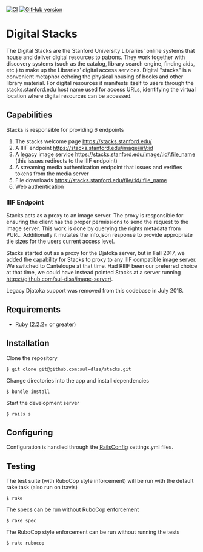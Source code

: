 [![CI](https://github.com/sul-dlss/stacks/actions/workflows/ruby.yml/badge.svg)](https://github.com/sul-dlss/stacks/actions/workflows/ruby.yml)
[![GitHub version](https://badge.fury.io/gh/sul-dlss%2Fstacks.svg)](https://badge.fury.io/gh/sul-dlss%2Fstacks)

# Digital Stacks

The Digital Stacks are the Stanford University Libraries' online systems that house and deliver digital resources to patrons. They work together with discovery systems (such as the catalog, library search engine, finding aids, etc.) to make up the Libraries' digital access services. Digital "stacks" is a convenient metaphor echoing the physical housing of books and other library material. For digital resources it manifests itself to users through the stacks.stanford.edu host name used for access URLs, identifying the virtual location where digital resources can be accessed.

## Capabilities

Stacks is responsible for providing 6 endpoints

1. The stacks welcome page https://stacks.stanford.edu/
1. A IIIF endpoint https://stacks.stanford.edu/image/iiif/:id
1. A legacy image service https://stacks.stanford.edu/image/:id/:file_name
(this issues redirects to the IIIF endpoint)
1. A streaming media authentication endpoint that issues and verifies tokens
from the media server
1. File downloads https://stacks.stanford.edu/file/:id/:file_name
1. Web authentication

### IIIF Endpoint
Stacks acts as a proxy to an image server.  The proxy is responsible for ensuring the client has the proper permissions to send the request to the image server.  This work is done by querying the rights metadata from PURL.  Additionally it mutates the info.json response to provide appropriate tile sizes for the users current access level.

Stacks started out as a proxy for the Djatoka server, but in Fall 2017, we added the capability for Stacks to proxy to any IIIF compatible image server. We switched to Canteloupe at that time.  Had RIIIF been our preferred choice at that time, we could have instead pointed Stacks at a server running https://github.com/sul-dlss/image-server/.

Legacy Djatoka support was removed from this codebase in July 2018.
## Requirements

* Ruby (2.2.2+ or greater)

## Installation

Clone the repository

    $ git clone git@github.com:sul-dlss/stacks.git

Change directories into the app and install dependencies

    $ bundle install

Start the development server

    $ rails s

## Configuring

Configuration is handled through the [RailsConfig](/railsconfig/config) settings.yml files.

## Testing

The test suite (with RuboCop style inforcement) will be run with the default rake task (also run on travis)

    $ rake

The specs can be run without RuboCop enforcement

    $ rake spec

The RuboCop style enforcement can be run without running the tests

    $ rake rubocop
